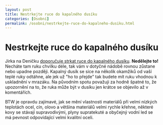 ```yaml
---
layout: post
title: Nestrkejte ruce do kapalného dusíku
categories: [Osobní]
permalink: /osobni/nestrkejte-ruce-do-kapalneho-dusiku.html
---
```

# Nestrkejte ruce do kapalného dusíku

Jirka na Deničku [doporučuje strkat ruce do kapalného dusíku](http://denicek.net/index.php?Action=Comment&RecordId=364). **Nedělejte to!** Necháte tam ruku chvilku déle, tak vám v dotyčné nádobě rovnou zůstane nebo upadne později. Kapalný dusík se sice na několik okamžiků od vaší teplé ruky odtáhne, ale jek už "ho to přejde" tak budete mít ruku vhodnou k uskladnění v mrazáku. Na původním spotu považuji za hodně špatné to, že upozornění na to, že ruka může být v dusíku jen krátce se objevilo až v komentářích.

BTW je opravdu zajímavé, jak se mění vlastnosti materiálů při velmi nízkých teplotách ocel, cín, olovo a většina materiálů velmi rychle křehne, některé kovy se stávají supravodivými, plyny supratekuté a obyčejný vodní led se má pevnost odpovídající velmi kvalitní oceli.

